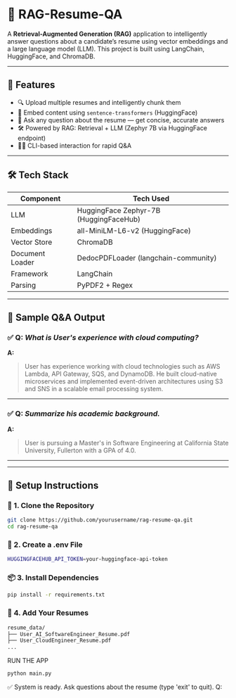 # 🧠 RAG-Resume-QA

A **Retrieval-Augmented Generation (RAG)** application to intelligently answer questions about a candidate’s resume using vector embeddings and a large language model (LLM). This project is built using LangChain, HuggingFace, and ChromaDB.

---

## 📌 Features

- 🔍 Upload multiple resumes and intelligently chunk them
- 🧠 Embed content using `sentence-transformers` (HuggingFace)
- 💬 Ask any question about the resume — get concise, accurate answers
- 🛠️ Powered by RAG: Retrieval + LLM (Zephyr 7B via HuggingFace endpoint)
- 👨‍💻 CLI-based interaction for rapid Q&A

---

## 🛠️ Tech Stack

| Component      | Tech Used                            |
|----------------|--------------------------------------|
| LLM            | HuggingFace Zephyr-7B (HuggingFaceHub) |
| Embeddings     | all-MiniLM-L6-v2 (HuggingFace)       |
| Vector Store   | ChromaDB                             |
| Document Loader| DedocPDFLoader (langchain-community) |
| Framework      | LangChain                            |
| Parsing        | PyPDF2 + Regex                       |

---

## 🧪 Sample Q&A Output

### ✅ Q: *What is User's experience with cloud computing?*

**A:**
> User has experience working with cloud technologies such as AWS Lambda, API Gateway, SQS, and DynamoDB. He built cloud-native microservices and implemented event-driven architectures using S3 and SNS in a scalable email processing system.

---

### ✅ Q: *Summarize his academic background.*

**A:**
> User is pursuing a Master's in Software Engineering at California State University, Fullerton with a GPA of 4.0.

---

---

## 🚀 Setup Instructions

### 🔧 1. Clone the Repository

```bash
git clone https://github.com/yourusername/rag-resume-qa.git
cd rag-resume-qa
```

### 🔐 2. Create a .env File
```bash
HUGGINGFACEHUB_API_TOKEN=your-huggingface-api-token
```

### 📦 3. Install Dependencies
```bash
pip install -r requirements.txt
```
### 📄 4. Add Your Resumes
```bash
resume_data/
├── User_AI_SoftwareEngineer_Resume.pdf
├── User_CloudEngineer_Resume.pdf
...
```
RUN THE APP
```bash
python main.py
```

✅ System is ready. Ask questions about the resume (type 'exit' to quit).
Q:
